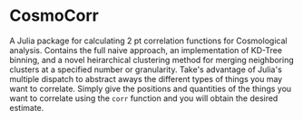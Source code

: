 # CosmoCorr

A Julia package for calculating 2 pt correlation functions for Cosmological analysis. Contains the full naive approach, an implementation of KD-Tree binning, and a novel heirarchical clustering method for merging neighboring clusters at a specified number or granularity. Take's advantage of Julia's multiple dispatch to abstract aways the different types of things you may want to correlate. Simply give the positions and quantities of the things you want to correlate using the `corr` function and you will obtain the desired estimate.
